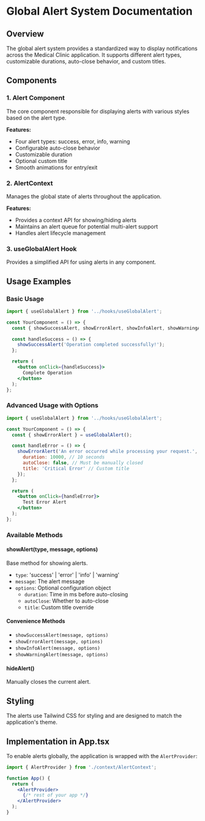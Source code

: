 # Global Alert System Documentation

## Overview
The global alert system provides a standardized way to display notifications across the Medical Clinic application. It supports different alert types, customizable durations, auto-close behavior, and custom titles.

## Components

### 1. Alert Component
The core component responsible for displaying alerts with various styles based on the alert type.

**Features:**
- Four alert types: success, error, info, warning
- Configurable auto-close behavior
- Customizable duration
- Optional custom title
- Smooth animations for entry/exit

### 2. AlertContext
Manages the global state of alerts throughout the application.

**Features:**
- Provides a context API for showing/hiding alerts
- Maintains an alert queue for potential multi-alert support
- Handles alert lifecycle management

### 3. useGlobalAlert Hook
Provides a simplified API for using alerts in any component.

## Usage Examples

### Basic Usage
```jsx
import { useGlobalAlert } from '../hooks/useGlobalAlert';

const YourComponent = () => {
  const { showSuccessAlert, showErrorAlert, showInfoAlert, showWarningAlert } = useGlobalAlert();

  const handleSuccess = () => {
    showSuccessAlert('Operation completed successfully!');
  };

  return (
    <button onClick={handleSuccess}>
      Complete Operation
    </button>
  );
};
```

### Advanced Usage with Options
```jsx
import { useGlobalAlert } from '../hooks/useGlobalAlert';

const YourComponent = () => {
  const { showErrorAlert } = useGlobalAlert();

  const handleError = () => {
    showErrorAlert('An error occurred while processing your request.', {
      duration: 10000, // 10 seconds
      autoClose: false, // Must be manually closed
      title: 'Critical Error' // Custom title
    });
  };

  return (
    <button onClick={handleError}>
      Test Error Alert
    </button>
  );
};
```

### Available Methods

#### showAlert(type, message, options)
Base method for showing alerts.
- `type`: 'success' | 'error' | 'info' | 'warning'
- `message`: The alert message
- `options`: Optional configuration object
  - `duration`: Time in ms before auto-closing
  - `autoClose`: Whether to auto-close
  - `title`: Custom title override

#### Convenience Methods
- `showSuccessAlert(message, options)`
- `showErrorAlert(message, options)`
- `showInfoAlert(message, options)`
- `showWarningAlert(message, options)`

#### hideAlert()
Manually closes the current alert.

## Styling
The alerts use Tailwind CSS for styling and are designed to match the application's theme.

## Implementation in App.tsx
To enable alerts globally, the application is wrapped with the `AlertProvider`:

```jsx
import { AlertProvider } from './context/AlertContext';

function App() {
  return (
    <AlertProvider>
      {/* rest of your app */}
    </AlertProvider>
  );
}
```
